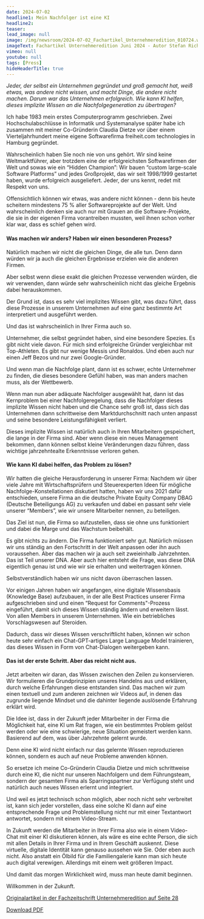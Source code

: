 ```yaml
---
date: 2024-07-02
headline1: Mein Nachfolger ist eine KI
headline2: 
teaser: 
lead_image: null
image: /img/newsroom/2024-07-02_Fachartikel_Unternehmeredition_010724.webp
imageText: Fachartikel Unternehmeredition Juni 2024 - Autor Stefan Richter 
vimeo: null
youtube: null
tags: [Press]
hideHeaderTitle: true
---
```


*Jeder, der selbst ein Unternehmen gegründet und groß gemacht hat, weiß etwas, was andere nicht wissen, und macht Dinge, die andere nicht machen. Darum war das Unternehmen erfolgreich. Wie kann KI helfen, dieses implizite Wissen an die Nachfolgegeneration zu übertragen?*

Ich habe 1983 mein erstes Computerprogramm geschrieben. Zwei Hochschulabschlüsse in Informatik und Systemanalyse später habe ich zusammen mit meiner Co-Gründerin Claudia Dietze vor über einem Vierteljahrhundert meine eigene Softwarefirma freiheit.com technologies in Hamburg gegründet. 

Wahrscheinlich haben Sie noch nie von uns gehört. Wir sind keine Weltmarktführer, aber trotzdem eine der erfolgreichsten Softwarefirmen der Welt und sowas wie ein “Hidden Champion”: Wir bauen “custom large-scale Software Platforms” und jedes Großprojekt, das wir seit 1998/1999 gestartet haben, wurde erfolgreich ausgeliefert. Jeder, der uns kennt, redet mit Respekt von uns.

Offensichtlich können wir etwas, was andere nicht können - denn bis heute scheitern mindestens 75 % aller Softwareprojekte auf der Welt. Und wahrscheinlich denken sie auch nur mit Grauen an die Software-Projekte, die sie in der eigenen Firma vorantreiben mussten, weil ihnen schon vorher klar war, dass es schief gehen wird. 

#### Was machen wir anders? Haben wir einen besonderen Prozess?

Natürlich machen wir nicht die gleichen Dinge, die alle tun. Denn dann würden wir ja auch die gleichen Ergebnisse erzielen wie die anderen Firmen. 

Aber selbst wenn diese exakt die gleichen Prozesse verwenden würden, die wir verwenden, dann würde sehr wahrscheinlich nicht das gleiche Ergebnis dabei herauskommen.

Der Grund ist, dass es sehr viel implizites Wissen gibt, was dazu führt, dass diese Prozesse in unserem Unternehmen auf eine ganz bestimmte Art interpretiert und ausgeführt werden. 

Und das ist wahrscheinlich in Ihrer Firma auch so.

Unternehmer, die selbst gegründet haben, sind eine besondere Spezies. Es gibt nicht viele davon. Für mich sind erfolgreiche Gründer vergleichbar mit Top-Athleten. Es gibt nur wenige Messis und Ronaldos. Und eben auch nur einen Jeff Bezos und nur zwei Google-Gründer. 

Und wenn man die Nachfolge plant, dann ist es schwer, echte Unternehmer zu finden, die dieses besondere Gefühl haben, was man anders machen muss, als der Wettbewerb. 

Wenn man nun aber adäquate Nachfolger ausgewählt hat, dann ist das Kernproblem bei einer Nachfolgeregelung, dass die Nachfolger dieses implizite Wissen nicht haben und die Chance sehr groß ist, dass sich das Unternehmen dann schrittweise dem Marktdurchschnitt nach unten anpasst und seine besondere Leistungsfähigkeit verliert.

Dieses implizite Wissen ist natürlich auch in Ihren Mitarbeitern gespeichert, die lange in der Firma sind. Aber wenn diese ein neues Management bekommen, dann können selbst kleine Veränderungen dazu führen, dass wichtige jahrzehntealte Erkenntnisse verloren gehen.

#### Wie kann KI dabei helfen, das Problem zu lösen?

Wir hatten die gleiche Herausforderung in unserer Firma: Nachdem wir über viele Jahre mit Wirtschaftsprüfern und Steuerexperten Ideen für mögliche Nachfolge-Konstellationen diskutiert hatten, haben wir uns 2021 dafür entschieden, unsere Firma an die deutsche Private Equity Company DBAG 
(Deutsche Beteiligungs AG) zu verkaufen und dabei en passant sehr viele unserer “Members”, wie wir unsere Mitarbeiter nennen, zu beteiligen.

Das Ziel ist nun, die Firma so aufzustellen, dass sie ohne uns funktioniert und dabei die Marge und das Wachstum beibehält.

Es gibt nichts zu ändern. Die Firma funktioniert sehr gut. Natürlich müssen wir uns ständig an den Fortschritt in der Welt anpassen oder ihn auch voraussehen. Aber das machen wir ja auch seit zweieinhalb Jahrzehnten. Das ist Teil unserer DNA. Aber auch hier entsteht die Frage, was diese DNA eigentlich genau ist und wie wir sie erhalten und weitertragen können.

Selbstverständlich haben wir uns nicht davon überraschen lassen. 

Vor einigen Jahren haben wir angefangen, eine digitale Wissensbasis (Knowledge Base) aufzubauen, in der alle Best Practices unserer Firma aufgeschrieben sind und einen “Request for Comments"-Prozess eingeführt, damit sich dieses Wissen ständig ändern und erweitern lässt. Von allen Members in unserem Unternehmen. Wie ein betriebliches Vorschlagswesen auf Steroiden.

Dadurch, dass wir dieses Wissen verschriftlicht haben, können wir schon heute sehr einfach ein Chat-GPT-artiges Large Language Model trainieren, das dieses Wissen in Form von Chat-Dialogen weitergeben kann.

#### Das ist der erste Schritt. Aber das reicht nicht aus.

Jetzt arbeiten wir daran, das Wissen zwischen den Zeilen zu konservieren. Wir formulieren die Grundprinzipien unseres Handelns aus und erklären, durch welche Erfahrungen diese entstanden sind. Das machen wir zum einen textuell und zum anderen zeichnen wir Videos auf, in denen das zugrunde liegende Mindset und die dahinter liegende auslösende Erfahrung erklärt wird.

Die Idee ist, dass in der Zukunft jeder Mitarbeiter in der Firma die Möglichkeit hat, eine KI um Rat fragen, wie ein bestimmtes Problem gelöst werden oder wie eine schwierige, neue Situation gemeistert werden kann. Basierend auf dem, was über Jahrzehnte gelernt wurde.

Denn eine KI wird nicht einfach nur das gelernte Wissen reproduzieren können, sondern es auch auf neue Probleme anwenden können.

So ersetze ich meine Co-Gründerin Claudia Dietze und mich schrittweise durch eine KI, die nicht nur unseren Nachfolgern und dem Führungsteam, sondern der gesamten Firma als Sparringspartner zur Verfügung steht und natürlich auch neues Wissen erlernt und integriert.

Und weil es jetzt technisch schon möglich, aber noch nicht sehr verbreitet ist, kann sich jeder vorstellen, dass eine solche KI dann auf eine entsprechende Frage und Problemstellung nicht nur mit einer Textantwort antwortet, sondern mit einem Video-Stream.

In Zukunft werden die Mitarbeiter in Ihrer Firma also wie in einem Video-Chat mit einer KI diskutieren können, als wäre es eine echte Person, die sich mit allen Details in Ihrer Firma und in Ihrem Geschäft auskennt. 
Diese virtuelle, digitale Identität kann genauso aussehen wie Sie. Oder eben auch nicht. Also anstatt ein Ölbild für die Familiengalerie kann man sich heute auch digital verewigen. Allerdings mit einem weit größeren Impact.

Und damit das morgen Wirklichkeit wird, muss man heute damit beginnen.

Willkommen in der Zukunft.

[Originalartikel in der Fachzeitschrift Unternehmeredition auf Seite 28](https://www.google.com/url?q=https://www.unternehmeredition.de/wp-content/uploads/_EPAPER_/epaper-Unternehmeredition-2-2024/&sa=D&source=docs&ust=1720003036185118&usg=AOvVaw31iXHcd0FDbZCn3ALm7g1s)

[Download PDF](/downloads/Fachartikel_Unternehmeredition0624_freiheit.com)
